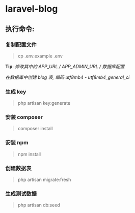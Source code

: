 # laravel-blog

## 执行命令:

### 复制配置文件
> cp .env.example .env

**Tip**: *修改其中的 APP_URL / APP_ADMIN_URL / 数据库配置*

*在数据库中创建 blog 表, 编码 utf8mb4 - utf8mb4_general_ci*

### 生成 key
> php artisan key:generate

### 安装 composer
> composer install

### 安装 npm
> npm install

### 创建数据表
> php artisan migrate:fresh

### 生成测试数据
> php artisan db:seed
